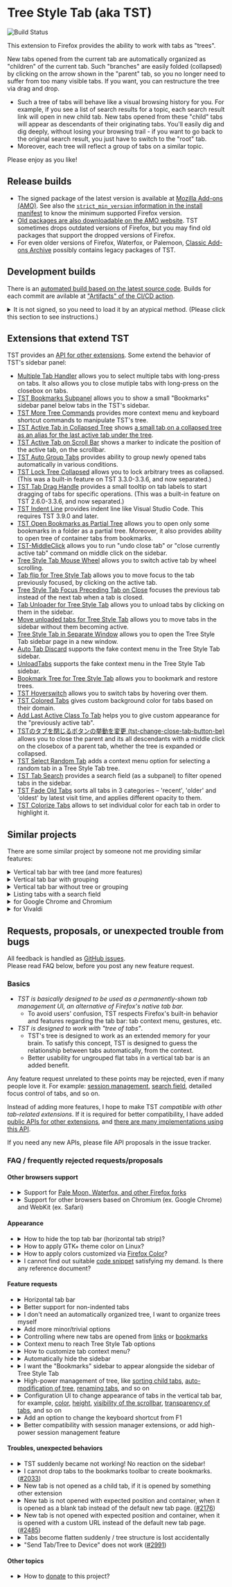 # Tree Style Tab (aka TST)

![Build Status](https://github.com/piroor/treestyletab/actions/workflows/main.yml/badge.svg?branch=trunk)

This extension to Firefox provides the ability to work with tabs as "trees".

New tabs opened from the current tab are automatically organized as "children" of the current tab.
Such "branches" are easily folded (collapsed) by clicking on the arrow shown in the "parent" tab, so you no longer need to suffer from too many visible tabs.
If you want, you can restructure the tree via drag and drop.

 * Such a tree of tabs will behave like a visual browsing history for you.
   For example, if you see a list of search results for a topic, each search result link will open in new child tab.
   New tabs opened from these "child" tabs will appear as descendants of their originating tabs.
   You'll easily dig and dig deeply, without losing your browsing trail - if you want to go back to the original search result, you just have to switch to the "root" tab.
 * Moreover, each tree will reflect a group of tabs on a similar topic.

Please enjoy as you like!

## Release builds

* The signed package of the latest version is available at [Mozilla Add-ons (AMO)](https://addons.mozilla.org/firefox/addon/tree-style-tab/). See also the [`strict_min_version` information in the install manifest](https://github.com/piroor/treestyletab/blob/master/webextensions/manifest.json#L219) to know the minimum supported Firefox version.
* [Old packages are also downloadable on the AMO website](https://addons.mozilla.org/firefox/addon/tree-style-tab/versions/). TST sometimes drops outdated versions of Firefox, but you may find old packages that support the dropped versions of Firefox. 
* For even older versions of Firefox, Waterfox, or Palemoon, [Classic Add-ons Archive](https://github.com/JustOff/ca-archive) possibly contains legacy packages of TST.

## Development builds

There is an [automated build based on the latest source code](https://piro.sakura.ne.jp/xul/xpi/nightly/treestyletab-we.xpi).
Builds for each commit are avilable at ["Artifacts" of the CI/CD action](https://github.com/piroor/treestyletab/actions?query=workflow%3ACI%2FCD).

<details>
<p><summary>It is not signed, so you need to load it by an atypical method. (Please click this section to see instructions.)</summary></p>

There are two methods to try them in your environment:

* Go to `about:debugging` and click "Load Temporary Add-on" button, then choose the downloaded file. The development build will be loaded and active until you restart Firefox.
* If you want to try it as a regular addon instead of a temporary addon, you need to use [Nightly](https://www.mozilla.org/firefox/channel/desktop/) instead of the stable Firefox or Firefox beta. On Nightly, go to `about:config` and set `xpinstall.signatures.required` to `false`. Then you will be able to install such an unsigned addon.

Also, you can build a custom development build locally. For example, here are the steps to build an XPI on Ubuntu (native, or WSL on Windows 10):

```bash
$ sudo apt install git nodejs npm
$ git clone --recursive https://github.com/piroor/treestyletab.git
$ cd treestyletab/webextensions
$ make
```

Steps to build a specific revision (for example bb467286d58b3da90fd1b2e6ee8a8016e3377b97):

```
$ cd treestyletab/webextensions
$ git checkout bb467286d58b3da90fd1b2e6ee8a8016e3377b97
$ git submodule update
$ make
```

Then you will see new `.xpi` files in the current directory. You can install such a development build via `about:debugging`. Click the `Load Temporary Add-on` button and choose `treestyletab/manifest.json` or a built `.xpi` file.
</details>


## Extensions that extend TST

TST provides an [API for other extensions](https://github.com/piroor/treestyletab/wiki/API-for-other-addons).
Some extend the behavior of TST's sidebar panel:

 * [Multiple Tab Handler](https://addons.mozilla.org/firefox/addon/multiple-tab-handler/) allows you to select multiple tabs with long-press on tabs. It also allows you to close mutiple tabs with long-press on the closebox on tabs.
 * [TST Bookmarks Subpanel](https://addons.mozilla.org/firefox/addon/tst-bookmarks-subpanel/) allows you to show a small "Bookmarks" sidebar panel below tabs in the TST's sidebar.
 * [TST More Tree Commands](https://addons.mozilla.org/firefox/addon/tst-more-tree-commands/) provides more context menu and keyboard shortcut commands to manipulate TST's tree.
 * [TST Active Tab in Collapsed Tree](https://addons.mozilla.org/firefox/addon/tst-active-tab-in-collapsed-tr/) shows [a small tab on a collapsed tree as an alias for the last active tab under the tree](https://github.com/piroor/treestyletab/issues/2192).
 * [TST Active Tab on Scroll Bar](https://addons.mozilla.org/firefox/addon/tst-active-tab-on-scroll-bar/) shows a marker to indicate the position of the active tab, on the scrollbar.
 * [TST Auto Group Tabs](https://addons.mozilla.org/firefox/addon/tst-auto-group-tabs/) provides ability to group newly opened tabs automatically in various conditions.
 * [TST Lock Tree Collapsed](https://addons.mozilla.org/firefox/addon/tst-lock-tree-collapsed/) allows you to lock arbitrary trees as collapsed. (This was a built-in feature on TST 3.3.0-3.3.6, and now separated.)
 * [TST Tab Drag Handle](https://addons.mozilla.org/firefox/addon/tst-tab-drag-handle/) provides a small tooltip on tab labels to start dragging of tabs for specific operations. (This was a built-in feature on TST 2.6.0-3.3.6, and now separated.)
 * [TST Indent Line](https://addons.mozilla.org/firefox/addon/tst-indent-line/) provides indent line like Visual Studio Code. This requires TST 3.9.0 and later.
 * [TST Open Bookmarks as Partial Tree](https://addons.mozilla.org/firefox/addon/tst-open-bookmarks-as-partial-/) allows you to open only some bookmarks in a folder as a partial tree. Moreover, it also provides ability to open tree of container tabs from bookmarks.
 * [TST-MiddleClick](https://addons.mozilla.org/firefox/addon/tst-middleclick/) allows you to run "undo close tab" or "close currently active tab" command on middle click on the sidebar.
 * [Tree Style Tab Mouse Wheel](https://addons.mozilla.org/firefox/addon/tree-style-tab-mouse-wheel/) allows you to switch active tab by wheel scrolling.
 * [Tab flip for Tree Style Tab](https://addons.mozilla.org/firefox/addon/tab-flip-for-tree-style-tab/) allows you to move focus to the tab previously focused, by clicking on the active tab.
 * [Tree Style Tab Focus Preceding Tab on Close](https://addons.mozilla.org/firefox/addon/tst-focus-preceding-tab/) focuses the previous tab instead of the next tab when a tab is closed.
 * [Tab Unloader for Tree Style Tab](https://addons.mozilla.org/firefox/addon/tab-unload-for-tree-style-tab/) allows you to unload tabs by clicking on them in the sidebar.
 * [Move unloaded tabs for Tree Style Tab](https://addons.mozilla.org/firefox/addon/move-unloaded-tabs-for-tst/) allows you to move tabs in the sidebar without them becoming active.
 * [Tree Style Tab in Separate Window](https://addons.mozilla.org/firefox/addon/tst-in-separate-window/) allows you to open the Tree Style Tab sidebar page in a new window.
 * [Auto Tab Discard](https://addons.mozilla.org/firefox/addon/auto-tab-discard/) supports the fake context menu in the Tree Style Tab sidebar.
 * [UnloadTabs](https://addons.mozilla.org/firefox/addon/unload-tabs/) supports the fake context menu in the Tree Style Tab sidebar.
 * [Bookmark Tree for Tree Style Tab](https://addons.mozilla.org/firefox/addon/bookmark-tree-for-tst/) allows you to bookmark and restore trees.
 * [TST Hoverswitch](https://addons.mozilla.org/firefox/addon/tst-hoverswitch/) allows you to switch tabs by hovering over them.
 * [TST Colored Tabs](https://addons.mozilla.org/firefox/addon/tst-colored-tabs/) gives custom background color for tabs based on their domain.
 * [Add Last Active Class To Tab](https://addons.mozilla.org/firefox/addon/add-last-active-class-to-tab/) helps you to give custom appearance for the "previously active tab".
 * [TSTのタブを閉じるボタンの挙動を変更 (tst-change-close-tab-button-be)](https://addons.mozilla.org/firefox/addon/tst-change-close-tab-button-be/) allows you to close the parent and its all descendants with a middle click on the closebox of a parent tab, whether the tree is expanded or collapsed.
 * [TST Select Random Tab](https://addons.mozilla.org/firefox/addon/tst-select-random-tab/) adds a context menu option for selecting a random tab in a Tree Style Tab tree.
 * [TST Tab Search](https://addons.mozilla.org/firefox/addon/tst-search/) provides a search field (as a subpanel) to filter opened tabs in the sidebar.
 * [TST Fade Old Tabs](https://addons.mozilla.org/firefox/addon/tst-fade-old-tabs/) sorts all tabs in 3 categories – 'recent', 'older' and 'oldest' by latest visit time, and applies different opacity to them.
 * [TST Colorize Tabs](https://addons.mozilla.org/firefox/addon/tst-colorize-tabs/) allows to set individual color for each tab in order to highlight it.


## Similar projects

There are some similar project by someone not me providing similar features:

<details id="similar-projects-vertical-tab-bar-with-tree"><summary>Vertical tab bar with tree (and more features)</summary>
  
  * [Tree Tabs](https://addons.mozilla.org/firefox/addon/tree-tabs/)
  * [Sidebery](https://addons.mozilla.org/firefox/addon/sidebery/)
  * [ftt](https://addons.mozilla.org/firefox/addon/ftt/)
  </details>
<details id="similar-projects-vertical-tab-bar-with-grouping"><summary>Vertical tab bar with grouping</summary>
  
  * [Container Tabs Sidebar](https://addons.mozilla.org/firefox/addon/container-tabs-sidebar/)
  * [Sidebar Tabs](https://addons.mozilla.org/firefox/addon/sidebartabs/)
  * [Tab Sidebar](https://addons.mozilla.org/firefox/addon/tab-sidebar-we/)
  </details>
<details id="similar-projects-vertical-tab-bar-without-tree-or-grouping"><summary>Vertical tab bar without tree or grouping</summary>
  
  * [Tab Center Reborn](https://addons.mozilla.org/firefox/addon/tabcenter-reborn/)
  * [Vertical Tabs Reloaded](https://addons.mozilla.org/firefox/addon/vertical-tabs-reloaded/)
  * [Vertigo Tabs](https://addons.mozilla.org/firefox/addon/vertigo-tabs/)
  * [Sidebar+](https://addons.mozilla.org/firefox/addon/sidebar_plus/)
  * [Tabs2List](https://addons.mozilla.org/firefox/addon/tabs-2-list/)
  </details>
<details id="similar-projects-listing-tabs-with-a-search-field"><summary>Listing tabs with a search field</summary>
  
  Some extensions provide a pop-up list of tabs with a search field that complements TST:
  
  * [Tab Manager v2](https://addons.mozilla.org/firefox/addon/tab-manager-v2)
  * [TabSearch](https://addons.mozilla.org/firefox/addon/tab_search/)
  * [Tabby - Window & Tab Manager](https://addons.mozilla.org/firefox/addon/tabby-window-tab-manager/)
  * [Tab Master 5000](https://addons.mozilla.org/firefox/addon/tab-master-5000/)
  * [Power Tabs](https://addons.mozilla.org/firefox/addon/power-tabs/)
  * [Tabs2List](https://addons.mozilla.org/firefox/addon/tabs-2-list/): provides not only sidebar panel but a toolbar button with a popup panel also. It has an option to show a search field in the panel by default.
  </details>
<details id="similar-projects-for-google-chrome-and-chromium"><summary>for Google Chrome and Chromium</summary>
  
  * [Sidewise Tree Style Tabs](https://chrome.google.com/webstore/detail/sidewise-tree-style-tabs/biiammgklaefagjclmnlialkmaemifgo)
  * [Tabs Outliner](https://chrome.google.com/webstore/detail/tabs-outliner/eggkanocgddhmamlbiijnphhppkpkmkl)
  * [Treely: Tree Style Tab Manager](https://chrome.google.com/webstore/detail/treely-tree-style-tab-man/hbledhepdppepjnbnohiepcpcnphimdj)
  * [Tree Style Tab](https://chrome.google.com/webstore/detail/tree-style-tab/oicakdoenlelpjnkoljnaakdofplkgnd)
  </details>
<details id="similar-projects-for-vivaldi"><summary>for Vivaldi</summary>
  
  * [Tree Tabs](https://drive.google.com/drive/folders/0B3jXQpRtOfvSdkN4RW5XN2tOc3c)
  </details>


## Requests, proposals, or unexpected trouble from bugs

All feedback is handled as [GitHub issues](https://github.com/piroor/treestyletab/issues).  
Please read FAQ below, before you post any new feature request.

### Basics

 * *TST is basically designed to be used as a permanently-shown tab management UI, an alternative of Firefox's native tab bar.*
   * To avoid users' confusion, TST respects Firefox's built-in behavior and features regarding the tab bar: tab context menu, gestures, etc.
 * *TST is designed to work with "tree of tabs"*.
   * TST's tree is designed to work as an extended memory for your brain. To satisfy this concept, TST is designed to guess the relationship between tabs automatically, from the context.
   * Better usability for ungrouped flat tabs in a vertical tab bar is an added benefit.

Any feature request unrelated to these points may be rejected, even if many people love it.
For example: [session management](https://addons.mozilla.org/firefox/addon/tab-session-manager/), [search field](https://addons.mozilla.org/firefox/addon/tab_search/), detailed focus control of tabs, and so on.

Instead of adding more features, I hope to make TST *compatible with other tab-related extensions*.
If it is required for better compatibility, I have added [public APIs for other extensions](https://github.com/piroor/treestyletab/wiki/API-for-other-addons), and [there are many implementations using this API](#addons-extend-tst).

If you need any new APIs, please file API proposals in the issue tracker.

### FAQ / frequently rejected requests/proposals

#### Other browsers support

* <details id="other-browsers-support-support-for-pale-moon-waterfox-and-other-firefox-forks"><summary>Support for <a href="https://github.com/piroor/treestyletab/issues/1043">Pale Moon, Waterfox, and other Firefox forks</a></summary>
  
  Please use [a forked version of TST for Pale Moon](https://github.com/oinkin/treestyletab) instead.
  TST is designed for latest release of Mozilla Firefox (*Please see also the [`strict_min_version` information in the install manifest](https://github.com/piroor/treestyletab/blob/master/webextensions/manifest.json#L203) to know the minimum supported Firefox version)<!-- and Mozilla Firefox ESR-->, and other applications forked from Firefox are not supported.
  
  "Waterfox Current" looks based on Firefox ESR68 and you can install TST 2.0 and later to it.
  However "Waterfox Classic" based on Firefox 56 is never supported.
  </details>
* <details id="other-browsers-support-support-for-other-browsers-based-on-chromium-ex-google-chrome-and-weblit-ex-safari"><summary>Support for other browsers based on Chromium (ex. Google Chrome) and WebKit (ex. Safari)</a></summary>
  
  TST can't be ported to other browsers because [it depends on some Firefox specific APIs like `sidebar`](https://github.com/piroor/treestyletab/issues/2801#issuecomment-768584534), so it needs to be re-implemented completely.
  Sorry, but I won't re-implement TST as an extension for other browsers by myself because I use Firefox.
  (But [there are some alternatives developed by others](#similar-projects).)
  </details>

#### Appearance

* <details id="appearance-how-to-hide-the-top-tab-bar-horizontal-tab-strip"><summary>How to hide the top tab bar (horizontal tab strip)?</summary>
  
  As a workaround, you can [create a `userChrome.css` file.](https://github.com/piroor/treestyletab/wiki/Code-snippets-for-custom-style-rules#for-userchromecss)
  But please remind that I - the original author of TST - never recommend such an usage, because TST doesn't cover full features of the native tabs due to restrictions of WebExtensions API so *some tab features become inaccessible*, and I also believe that TST is not enough stable to replace Firefox's tab bar completely.
  Thus I usually use TST together with horizontal tab bar for safety.
  
  If I hid the tab bar on my environment in my daily use, I might maintain the userChrome.css hack by myself, but actually I don't do that.
  So guidance to hide the tab bar need to be maintained by people who really use.
  I think it is a nightmare for regular people who don't know how to research and find out solutions with debugger.
  I intentionally don't describe details how to hide the horizontal tab bar, to save people from critical troubles.
  
  I say again, I don't recommend you to hide the horizontal tab bar if you cannot write any suitable userChrome.css hack by yourself.
  I have no motivation to investigate how to hide the horizontal tab bar, because I'll never do that and it may lead people to troubles.
  </details>
* <details id="appearance-how-to-apply-gtk-theme-color-on-linux"><summary>How to apply GTK+ theme color on Linux?</summary>
  
  Due to restrictions within Firefox, TST can not apply GTK+ theme color to its appearance by default. If you want TST's UI with colors to match other parts of Firefox, you need to configure your environemnt, Firefox and TST as:
  
  * Set and export an environment variable `GTK_THEME` in your `.profile` or somewhere like: `export GTK_THEME=<Your theme name like Arc-Dark>` (I don't know why but [CSS system colors on Firefox won't respect GTK's theme colors, if this environemnt variable is missing](https://github.com/piroor/treestyletab/issues/2969).)
  * Firefox's about:config
    * *`widget.content.allow-gtk-dark-theme`=`true` (not default)*
    * `widget.content.gtk-theme-override`=unset (default)
  * TST's options (pattern 1, using "Proton" theme)
    * "Appearance" => "Theme" => "Proton" (default)
    * "Development" => "Color scheme" => "System Color" (default)
  * TST's options (pattern 1b, using "Photon" theme)
    * "Appearance" => "Theme" => "Photon" (default)
    * *"Advanced" => "Extra style rules..." => [paste these lines](https://github.com/piroor/treestyletab/blob/5a8569c22feeaedeecde623a86832db7bc0419a2/webextensions/sidebar/styles/photon/photon.css#L49-L76) (not default)*
    * "Development" => "Color scheme" => "System Color" (default)
  * TST's options (pattern 2, using less extra style rules)
    * *"Appearance" => "Theme" => "High Contrast" (not default)*
    * "Advanced" => "Extra style rules..." => no active style rule (default)
    * "Development" => "Color scheme" => "System Color" (default)
  
  For more details, please see also [the discussions in the issue #2667](https://github.com/piroor/treestyletab/issues/2667).
  </details>
* <details id="appearance-how-to-apply-colors-customized-via-firefox-color"><summary>How to apply colors customized via <a href="https://color.firefox.com/">Firefox Color</a>?</summary>
  
  In short, there is a workaround:
  
  1. Go to TST's options.
  2. Choose "Development" => "Color scheme" => "Photon".
  3. Add a [CSS declaration applying Firefox's native tab colors](https://github.com/piroor/treestyletab/wiki/Code-snippets-for-custom-style-rules#apply-tab-colors-exactly-same-to-firefoxs-native-2780) to "Advanced" => "Extra style rules for contents provided by Tree Style Tab".
  
  For more detailed background, please see also [my comment in the issue #2780](https://github.com/piroor/treestyletab/issues/2780#issuecomment-746043627).
  </details>
* <details id="appearance-i-cannot-find-out-suitable-code-snippet-satisfying-my-demand-is-there-any-reference-document"><summary>I cannot find out suitable <a href="https://github.com/piroor/treestyletab/wiki/Code-snippets-for-custom-style-rules">code snippet</a> satisfying my demand. Is there any reference document?</summary>
  
  Sadly there is no stable reference document due to unstableness of TST's DOM structure. The [code snippets](https://github.com/piroor/treestyletab/wiki/Code-snippets-for-custom-style-rules) are just examples for the time they were written, and they may be broken by changes on TST itself, thus they need to be updated by users through [investigation with the debugger](https://github.com/piroor/treestyletab/wiki/How-to-inspect-tree-of-tabs#how-to-inspect-the-sidebar).
  </details>

#### Feature requests

* <details id="feature-requests-horizontal-tab-bar"><summary>Horizontal tab bar</summary>
  
  It is not possible for Tree Style Tab to support horizontal tabs. 
  TST 2.0 and later is implemented as a Firefox sidebar, there is no chance to provide a horizontal version of the extension.
  </details>
* <details id="feature-requests-better-support-for-non-indented-tabs"><summary>Better support for non-indented tabs</summary>
  
  This is beyond the scope of "Tree" Style Tab.
  There exist [complementary extensions that can provide vertical tabs without a tree](#similar-projects).
  </details>
* <details id="feature-requests-i-dont-need-an-automatically-organized-tree-i-want-to-organize-trees-myself"><summary>I don't need an automatically organized tree, I want to organize trees myself</summary>
  
  You can switch off this behavior:
  
  1. Go to TST's configuration.
  2. "Development" section.
  3. Expand the section "All Configs". Then all internal configurations are listed.
  4. Clear the ☐ `autoAttach` checkbox.
  5. Clear the ☐ `syncParentTabAndOpenerTab` checkbox.
  
  With those preferences unset, TST will no longer automatically attach new tabs to a tree.
  
  To select multiple tabs, for drag-and-drop: <kbd>Shift</kbd>/<kbd>Ctrl</kbd>-click. [Multiple Tab Handler](https://addons.mozilla.org/firefox/addon/multiple-tab-handler/) has additional features.
  </details>
* <details id="feature-requests-add-more-minor-trivial-options"><summary>Add more minor/trivial options</summary>
  
  Please see the [list of helper extensions](#addons-that-extend-tst).
  For the appearance of tabs in the sidebar, [custom user styles](https://github.com/piroor/treestyletab/wiki/Code-snippets-for-custom-style-rules) may help.
  
  The variety of configurations for TST will not increase infinitely.
  Instead, I hope to reduce the variety.
  High customizability is out of scope.
  I want to limit options to those that are truly essential.
  Too many options would kill this project, because they would cloud the main concept of TST and would attract people who don't share my core vision.
  
  Here is a list of policies about accepting or rejecting new option requests:
  
  * If Firefox has the option, TST also should provide similar option to emulate it. (ex. `browser.tabs.closeTabByDblclick` emulation, `browser.tabs.selectOwnerOnClose` emulation, warnings for closing multiple tabs, style switch for leftside/rightside sidebar)
  * If TST imitates Firefox's UI and Firefox doesn't provide any options to control them, TST basically don't provide options for them. (ex. visibility options for imitated context menu commands)
  * If it is essential for accessibility, TST should provide the option. (ex. text direction option, animation effects, "High Contrast" theme, color switch for the toolbar button icon)
  * If it is impossible to be done via simple CSS tricks, TST should provide the option. (ex. unfaviconizing of pinned tabs, positioning options for new tabs, drag-and-drop behavior)
  * If it is already available during combination with another extension, TST don't provide options for them. (ex. coloring of tabs, suspending of tabs, detailed control of tab focus)
  
  Please remind that some existing options may violate these policies due to historical reasons.
  </details>
* <details id="feature-requests-controlling-where-new-tabs-are-opened-from-links-or-bookmarks"><summary>Controlling where new tabs are opened from <a href="https://github.com/piroor/treestyletab/issues/1052">links</a> or <a href="https://github.com/piroor/treestyletab/issues/263">bookmarks</a></summary>
  
  Available with TST 3.7.0 and later, as an expert option: "Tabs from any other trigger" under the "New Tabs Behavior" section.
  [We cannot control the behavior for each detailed case, due to limitations of the WebExtensions API.](https://github.com/piroor/treestyletab/issues/2391#issuecomment-542302281)
  </details>
* <details id="feature-requests-context-menu-to-reach-tree-style-tab-options"><summary>Context menu to reach Tree Style Tab options</summary>
  
  If you use the TST toolbar button, you can open the options page directly from the context menu of the button. 
  Globally, Firefox provides a "Manage Extension" command in the context menus of toolbar buttons that are provided by extensions. 
  TST provides additional commands, such as the options dialog at the menu for a shortcut.
  
  I'm against providing a command such as "TST Options" in the tab context menu, for these reasons:
  
  * The command is fundamentally unrelated to the context: "what command do you want to invoke for the tab?"
  * If you need to change options too frequently during daily use, something is wrong. For example, failure of auto-detection of TST for your action's context. Instead of working around, I believe that such problems should be fixed through improved auto-detection by TST.
  
  If you do frequently open TST options, you can bookmark this address: `ext+treestyletab:options` – your bookmark will open the options page in a tab.
  </details>
* <details id="feature-requests-how-to-customize-tab-context-menu"><summary>How to customize tab context menu?</summary>
  
  You can do this with `userChrome.css`. There's advice for [activation of `userChrome.css`](https://github.com/piroor/treestyletab/wiki/Code-snippets-for-custom-style-rules#for-userchromecss) and [style rules to hide specific context menu items](https://github.com/piroor/treestyletab/wiki/Code-snippets-for-custom-style-rules#hide-context-menu-items-in-the-sidebar-2116).
  
  I have no plan to add a configuration UI for items that are native to the tab context menu of Firefox.
  [Here are some comments describing my reasons for this decision.](https://github.com/piroor/treestyletab/issues/2658)
  ([There is another FAQ topic, please see it also.](#feature-requests-add-more-minor-trivial-options))
  </details>
* <details id="feature-requests-automatically-hide-the-sidebar"><summary>Automatically hide the sidebar</summary>
  
  Due to limitations of the WebExtensions API, this is impossible.
  There exists [a workaround with userChrome.css](https://github.com/piroor/treestyletab/wiki/Code-snippets-for-custom-style-rules#auto-showhide-sidebar-by-mouseover-hover).
  
  The WebExtensions API allows us to toggle visibility of the sidebar with [keyboard shortcuts](https://developer.mozilla.org/en-US/docs/Mozilla/Add-ons/WebExtensions/manifest.json/commands#Key_combinations) and the toolbar button.
  Other arbitrary timings are disallowed, including `mouseover` and long-press of a key.
  </details>
* <details id="feature-requests-i-want-the-bookmarks-sidebar-to-appear-alongside-the-sidebar-of-tree-style-tab"><summary>I want the "Bookmarks" sidebar to appear alongside the sidebar of Tree Style Tab</summary>
  
  This is currently impossible due to Mozilla bug [1328776 - Provide ability to show multiple sidebar contents parallelly)](https://bugzilla.mozilla.org/show_bug.cgi?id=1328776). Workarounds include:
  
  * [TST Bookmarks Subpanel](https://addons.mozilla.org/firefox/addon/tst-bookmarks-subpanel/), which places a collapsible "Bookmarks" panel below Tree Style Tabs.
  * [Aggregate Tabs to Main Window](https://addons.mozilla.org/firefox/addon/aggregate-tabs-to-main-window/), through which multiple windows can help your workflow – "one window for a sidebar", "another window for browsing tabs". You can treat such windows as virtual multiple sidebars.
  </details>
* <details id="feature-requests-high-power-management-of-tree-like-sorting-child-tabs-auto-modification-of-tree-renaming-tabs-and-so-on"><summary>High-power management of tree, like <a href="https://github.com/piroor/treestyletab/issues/94">sorting child tabs</a>, <a href="https://github.com/piroor/treestyletab/issues/509">auto-modification of tree</a>, <a href="https://github.com/piroor/treestyletab/issues/794">renaming tabs</a>, and so on</summary>
  
  Please see the [list of helper extensions](#addons-that-extend-tst).
  [TST More Tree Commands](https://addons.mozilla.org/firefox/addon/tst-more-tree-commands/)'s [issue tracker](https://github.com/piroor/tst-more-tree-commands/issues) may be a good place to track your request.
  
  Please note that "useful" features won't be implemented to TST itself as a built-in feature.
  ([There is another FAQ topic, please see it also.](#feature-requests-add-more-minor-trivial-options))
  
  I believe that generally "tree of tabs should be a visualized history of web browsing", because they are built on relations where you came from.
  Possibly such a tree is facially chaotic, but it just mirrors your actual footmarks, so you'll easily find out where is the target tab based on a map in your mind. Moreover, those relations themselves may let you recall forgotten idea you thought while you were browsing those tabs.
  
  On the other hand, sorted tabs based on URLs or something will be beautiful - but that's all.
  Such sorted tabs won't help me - I'm very forgetful.
  In other words, I just need something which memorizes my chaotic mind as-is.
  
  By the way, my another addon [Multiple Tab Handler](https://addons.mozilla.org/firefox/addon/multiple-tab-handler/) will help you if you frequently modify tree by drag and drop.
  It provides ability to select multiple tabs by Ctrl-Click or Shift-Click and you can drag selected tabs at once.
  </details>
* <details id="feature-requests-configuration-ui-to-change-appearance-of-tabs-in-the-vertical-tab-bar-for-example-color-height-visibility-of-the-scrollbar-transparency-of-tabs-and-so-on"><summary>Configuration UI to change appearance of tabs in the vertical tab bar, for example, <a href="https://github.com/piroor/treestyletab/issues/539">color</a>, <a href="https://github.com/piroor/treestyletab/issues/236">height</a>, <a href="https://github.com/piroor/treestyletab/issues/514">visibility of the scrollbar</a>, <a href="https://github.com/piroor/treestyletab/issues/651">transparency of tabs</a>, and so on</summary>
  
  There is a plan to implement an input field to write custom CSS rules, so it will work like as `userChrome.css`.
  See the [code snippets](https://github.com/piroor/treestyletab/wiki/Code-snippets-for-custom-style-rules) and [details of inspection for the sidebar contents](https://github.com/piroor/treestyletab/issues/1725#issuecomment-359856516).
  </details>
* <details id="feature-requests-add-an-option-to-change-the-keyboard-shortcut-from-f1"><summary>Add an option to change the keyboard shortcut from F1</summary>
  
  [Firefox itself provides the feature.](https://support.mozilla.org/en-US/kb/manage-extension-shortcuts-firefox)
  </details>
* <details id="feature-requests-better-compatibility-with-session-manager-extensions-or-add-high-power-session-management-feature"><summary>Better compatibility with session manager extensions, or add high-power session management feature</summary>
  
  TST should work well with any other session manager extension together, if it respects [`openerTabId` of `tabs.Tab`](https://developer.mozilla.org/en-US/docs/Mozilla/Add-ons/WebExtensions/API/tabs/Tab).
  [Tab Session Manager (aka TSM)](https://addons.mozilla.org/firefox/addon/tab-session-manager/) is one of examples.
  (Moreover, TST also provides an [API to open tabs with structure more safely](https://github.com/piroor/treestyletab/wiki/API-for-other-addons#open-new-tab-bypassing-tsts-tab-control-behavior).
  TST and the session manager extension will work together more smoothly, if it opens tabs via the API.)
  
  In other words, TST can't collaborate with any other extension if it does not give `openerTabId` as a hint to construct trees.
  On such cases it is required to improve the other collaborator extension itself.
  Sadly [it beyonds my power and needs a cooperation by the extension's author](https://github.com/piroor/treestyletab/issues/2914).
  
  As a workaround, you can use TST's bookmarking feature to save trees of tabs.
  Select tabs (via Ctrl-click or Shift-click on tabs in the sidebar) and choose "Bookmark Tabs..." from the context menu, then TST creates a bookmark folder and bookmarks under the folder from selected tabs.
  After that please right-click on the bookmark folder and choose "Open All as a Tree", then you'll get tabs with restored tree structure.
  </details>

#### Troubles, unexpected behaviors

* <details id="feature-requests-tst-suddenly-become-not-working-no-reaction-on-the-sidebar"><summary>TST suddenly became not working! No reaction on the sidebar!</summary>
  
  1. Please try closing the sidebar and reopen it again, to reload the sidebar presentation module of TST.
     TST may work again if the trouble is due to a disconnection between TST's internal modules.
  2. If reopening the sidebar doesn't solve the problem, try disabling and re-enabling TST on the add-ons manager, to reload TST completely.
     TST may work again if the trouble is due to something broken internal status of TST itself.
  3. If both reopening and reloading don't solve the problem, restart Firefox please.
     If the trouble is due to something problems happening in a deeply low layer, we cannot recover the normal status without restarting of Firefox.
* <details id="feature-requests-i-cannot-drop-tabs-to-the-bookmarks-toolbar-to-create-bookmarks-2033"><summary>I cannot drop tabs to the bookmarks toolbar to create bookmarks. (<a href="https://github.com/piroor/treestyletab/issues/2033">#2033</a>)</summary>
  
  In short: shift-dragging of tabs will allow you to drop tabs to the bookmarks toolbar. Otherwise [TST Bookmarks Subpanel](https://addons.mozilla.org/firefox/addon/tst-bookmarks-subpanel/) possibly helps you.
  
  From [a change introduced at the bug 1453153 (affects on Firefox 63 and later)](https://bugzilla.mozilla.org/show_bug.cgi?id=1453153), now Firefox doesn't allow extensions to provide ability to do "creating bookmarks (or links) by drag and drop of tabs" and "detach a tab to a new window by dropping it outside of the window" in same time - those functionailities are quite exclusive.
(For more technical details, see [my comment at the issue #2033](https://github.com/piroor/treestyletab/issues/2033#issuecomment-422157577).)
  
  Thus, now TST provides two different effects to gestures:
  
  * Dragging tabs to out of the tab bar: detach dropped tabs to a new window. You cannot drop tabs to the bookmark toolbar.
  * Shift-dragging tabs to out of the tab bar: create links to the desktop from dropped tabs. You can drop tabs to the bookmark toolbar to create bookmarks.
  
  You can switch these behaviors.
  Please go to the "Drag and Drop" section of TST's options page.
  (By the way, [TST Bookmarks Subpanel](https://addons.mozilla.org/firefox/addon/tst-bookmarks-subpanel/)'s small Bookmarks panel always accept drag and drop of TST's tree without such modifier keys.)
  
  For more preference, you can use a [small drag handles](https://addons.mozilla.org/firefox/addon/tst-tab-drag-handle/) with a helper addon: they will appear when the cursor is hovering on left edge (or right edge for inverted appearance) of a tab for a while.
  You can start dragging of the tab from one of handles, with specified effect for each without any modifier key.
  </details>
* <details id="feature-requests-new-tab-is-not-opened-as-a-child-tab-if-it-is-opened-by-something-another-extension"><summary>New tab is not opened as a child tab, if it is opened by something other extension</summary>
  
  TST should work well with any other extension together, if it respects [`openerTabId` of `tabs.Tab`](https://developer.mozilla.org/en-US/docs/Mozilla/Add-ons/WebExtensions/API/tabs/Tab).
  Tabs opened with the information will automatically organized as children of the opener tab, by TST.
  
  In other words, TST can't collaborate with any other extension if it does not give `openerTabId` as a hint to construct trees.
  On such cases it is required to improve the other collaborator extension itself.
  Sadly it beyonds my power and needs a cooperation by the extension's author.
  </details>
* <details id="feature-requests-new-tab-is-not-opened-with-expected-position-and-container-when-it-is-opened-as-a-blank-tab-instead-of-the-default-new-tab-page-2176"><summary>New tab is not opened with expected position and container, when it is opened as a blank tab instead of the default new tab page. (<a href="https://github.com/piroor/treestyletab/issues/2176#issuecomment-714853450">#2176</a>)</summary>
  
  This is a known issue and hard (or impossible) to be fixed on TST, due to restrictions of WebExtensions API.
  TST cannot detect "a new blank tab is intentionally opened by the user with the keyboard shortcut Ctrl-T", because all new tabs are initially opened with the `about:blank` URL even if you open a new tab from a link.
  Sadly there is no more hint to detect the context how a new tab is opened by you.
  
  For a workaround, you can define a custom shortcut to open a new blank tab with TST's settings: assigning something shortcut for the command "Open a new tab: Child Tab" at the add-ons manager.
  Go to `about:addons` => click the gear button => "Manage Extension Shortcuts" => "Tree Style Tab" => "Show 40 More" => "Open a new tab: Child Tab" => set something shortcut like Ctrl+Alt+T, then you'll get a child tab as expected with the shortcut instead of the default Ctrl-T.
  </details>
* <details id="feature-requests-new-tab-is-not-opened-with-expected-position-and-container-when-it-is-opened-with-a-custom-url-instead-of-the-default-new-tab-page-2485"><summary>New tab is not opened with expected position and container, when it is opened with a custom URL instead of the default new tab page. (<a href="https://github.com/piroor/treestyletab/issues/2485#issuecomment-719673532">#2485</a>)</summary>
  
  You need to change the TST's option `New Tabs Behavior` => `Basic control for New Blank Tab` => `Guess a newly opened tab as opened by "New Blank Tab" action, when it is opened with the URL` to detect new tabs opened with any custom URL.
  It is `about:newtab` by default for Firefox's native new tabs.

  * If you use any addon providing a fixed custom new tab page (ex. [Momentum](https://addons.mozilla.org/firefox/addon/momentumdash/)), open a new tab and show the developer tool with the keyboard shortcut `Ctrl-Shift-K`, then type `location.href` in the console. You'll see the actual URL of the new tab page like `moz-extension://XXXXXXXX-XXXX-XXXX-XXXX-XXXXXXXXXXXX/dashboard.html`.
    The UUID part is random due to security reasons.
  * If you use [New Tab Override](https://addons.mozilla.org/firefox/addon/new-tab-override/) to set a custom URL for new tabs, you cannot get the actual internal URL of new tabs with the method above, because it is immediately redirected.
    It is `moz-extension://XXXXXXXX-XXXX-XXXX-XXXX-XXXXXXXXXXXX/html/newtab.html`, the UUID part can be found at `about:debugging#/runtime/this-firefox` => `Extensions` => `New Tab Override` => `Internal UUID`.
  </details>
* <details id="feature-requests-tabs-become-flatten-suddenly-tree-strucutre-is-lost-accidentally"><summary>Tabs become flatten suddenly / tree structure is lost accidentally</summary>
  
  Such a problem may happen sometimes regardless I'm continuously struggling to solve them. Sadly on most cases there is no way to get back lost tree structure. (Sometimes, closing the window and restoring it via Ctrl-Shift-N may restore the window with correct tree structure, but it is effective only on very limited cases.)
  There are some workarounds to save your tree of tabs before you encounter such a situation:

  * [Tab Session Manager](https://addons.mozilla.org/firefox/addon/tab-session-manager/) supports saving sessions with tree information. Please remind that you need to activate compatibility option manually.
  * TST allows you to take a snapshot of tabs tree to a bookmark folder. Select all tabs (via shift-click, ctrl-click, or "Select All Tabs"), and bookmark selected tabs via the "Bookmark Tabs..." command in tabs context menu on the sidebar panel. Created bookmarks will have `>` marks in their title, it means their tree level. Right click on the bookmark folder and choose the command "Open All as a Tree", then TST will open tabs from the bookmark folder with tree structure constructed from the `>` marks of their title.
  </details>
* <details id="feature-requests-send-tab-tree-to-device-does-not-work"><summary>"Send Tab/Tree to Device" does not work (<a href="https://github.com/piroor/treestyletab/issues/2991">#2991</a>)</summary>
  
  In short: it is inavoidable problem. You need to use the feature very carefully due to unavoidable restrictions.
  
  * Firefox does not allow addons to access Firefox Sync features like "send tab to device" directly. Such an API proposal was already rejected. See also: [1417183 - Provide a web extensions API-based way to send pages between devices](https://bugzilla.mozilla.org/show_bug.cgi?id=1417183) (_WONTFIX_)
  * Instead, [storage.sync](https://developer.mozilla.org/en-US/docs/Mozilla/Add-ons/WebExtensions/API/storage/sync) API is the only one method for addons to share user data across devices.
  * Thus TST **simulates** Firefox's "send tab to device" feature based on storage.sync API. **The simulated feature does not work same as Firefox's native one due to various restrictions.**
    * TST tries to suggest device name from available information, but it may have less identifiability because Firefox does not allow addons to get native device name. Thus **you need to give enough identifiable name manually**.
    * storage.sync has **no guarantee that written data is synchronize immediately**. Even if you change device name from TST options or choose the "send tab/tree to device" command, you may need to wait until Firefox synchronize storage.sync data. Sadly we don't know when it happens.
    * So, if you need to send or receive tabs via TST's "send tab/tree" command immediately, you'll need to run "sync now" command of Firefox itself on **both** sender and receiver Firefoxes after you ran the "send tab/tree" command.
    * **You cannot send tabs from Firefox Desktop to Firefox Mobile via TST's tab context menu**. You need to install TST to both sender and receiver Firefoxes, but TST is not available on Firefox Mobile.
   
  To avoid those restrictions I always use both horizontal and vertical tab bars together. I ordinary use Firefox's native "Send Tab to Device" command instead of TST's one. This is one of reasons why I don't recommend to hide the horizontal tab bar.
  </details>

#### Other topics

* <details id="other-topics-how-to-donate-to-this-project"><summary>How to <a href="https://github.com/piroor/treestyletab/issues/761">donate</a> to this project?</summary>
  
  Thanks, but sorry, I have no plans to accept any dontations for these reasons:
  
  * The biggest reason is: because I want to keep me as the prime user of this project.
    I want to keep having a privilege to say "no" about requests that do not match my vision.
    My hands are already full with maintenance of Tree Style Tab for my use case.
    (Of course I know that donation is not payment, but I'm afraid that I would think about voices from people who did donation more seriously and it would unconsciously conflict with my policies.)
  * Also, I'm afraid of [social undermining](https://en.wikipedia.org/wiki/Social_undermining).
  * I'm an employee of the [ClearCode Inc.](https://www.clear-code.com/)
    My employer allows me to develop my extensions during business hours, because my job is technical support to customers (enterprise users of Firefox and Thunderbird) and the development increases my skills with Firefox and Thunderbird.
    In other words, my addon projects already have monetary support enoughly.
    Stagnation of my addon projects are mostly caused from technical reasons or lowering of motivation, not monetary reasons.
  
  Any other contribution to this project is welcome - translation, debugging, triaging of issues, and more.
  If you have fixed a bug you met, please send a pull request - I'll merge it.
  If you have different plans about TST, please fork this project freely for your purpose, if needed.
  </details>
